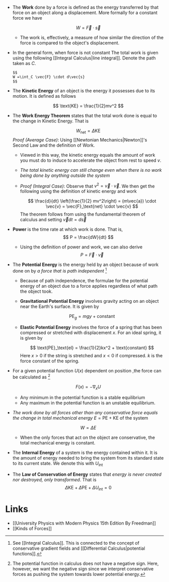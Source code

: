 * The **Work** done by a force is defined as the energy transferred by that force on an object along a displacement. More formally for a constant force we have
  
  $$
  W = \vec{F} \cdot \vec{s}
  $$
	* The work is, effectively, a measure of how similar the direction of the force is compared to the object's displacement.
* In the general form, when force is not constant The total work is given using the following [[Integral Calculus|line integral]]. Denote the path taken as $C$.
	  
	  $$
	  W =\int_C \vec{F} \cdot d\vec{s}
	  $$

* The **Kinetic Energy** of an object is the energy it possesses due to its motion. It is defined as follows
  
  $$
  \text{KE} = \frac{1}{2}mv^2
  $$
* The **Work Energy Theorem** states that the total work done is equal to the change in Kinetic Energy. That is
  
  $$
  W_\text{net} = \Delta \text{KE}
  $$
  *Proof (Average Case)*: Using [[Newtonian Mechanics|Newton]]'s Second Law and the definition of Work. 
	* Viewed in this way, the kinetic energy equals the amount of work you must do to induce to accelerate the object from rest to speed  $v$.
	* *The total kinetic energy can still change even when there is no work being done by anything outside the system*
	* *Proof (Integral Case)*: Observe that $v^2=\vec{v}\cdot \vec{v}$.  We then get the following using the definition of kinetic energy and work
	  
	  $$
	  \frac{d}{dt} \left(\frac{1}{2} mv^2\right) = (m\vec{a}) \cdot \vec{v} = \vec{F}_\text{net} \cdot \vec{v}
	  $$
	  The theorem follows from using the fundamental theorem of calculus and setting $\vec{v} dt = d\vec{s}$

* **Power** is the time rate at which work is done. That is, 
  $$
  P = \frac{dW}{dt}
  $$
	* Using the definition of power and work, we can also derive 
	  $$
	  P = \vec{F} \cdot \vec{v}
	  $$



* The **Potential Energy** is the energy held by an object because of work done on by *a force that is path independent* [^potential_energy]
	* Because of path independence, the formulae for the potential energy of an object due to a force applies regardless of what path the object took.
	* **Gravitational Potential Energy** involves gravity acting on an object near the Earth's surface. It is given by 
	  
	  $$
	  \text{PE}_g = mgy + \text{constant}
	  $$
	* **Elastic Potential Energy** involves the force of a spring that has been compressed or stretched with displacement $x$. For an ideal spring, it is given by 
	  
	  $$
	  \text{PE}_\text{el} = \frac{1}{2}kx^2 + \text{constant}
	  $$
	  Here $x>0$ if the string is stretched and $x < 0$ if compressed. $k$ is the force constant of the spring.

* For a given potential function $U(x)$ dependent on position ,the force can be calculated as [^potential_functions]
  
  $$
  F(x)=  -\nabla_x U
  $$
	* Any minimum in the potential function is a stable equilibrium
	* Any maximum in the potential function is an unstable equilibrium. 

* *The work done by all forces other than any conservative force equals the change in total mechanical energy* $E=\text{PE} +\text{KE}$ of the system
  
  $$
  W = \Delta E
  $$
	* When the only forces that act on the object are conservative, the total mechanical energy is constant. 

* The **Internal Energy** of a system is the energy contained within it. It is the amount of energy needed to bring the system from its standard state to its current state.  We denote this with $U_\text{int}$

* The **Law of Conservation of Energy** states that *energy is never created nor destroyed, only transformed*. That is
  $$
  \Delta \text{KE} + \Delta\text{PE} + \Delta U_\text{int} = 0
  $$




[^potential_energy]: See [[Integral Calculus]]. This is connected to the concept of conservative gradient fields and [[Differential Calculus|potential functions]].
[^potential_functions]: The potential function in calculus does not have a negative sign. Here, however, we want the negative sign since we interpret conservative forces as pushing the system towards lower potential energy.

# Links
* [[University Physics with Modern Physics 15th Edition By Freedman]]
* [[Kinds of Forces]]